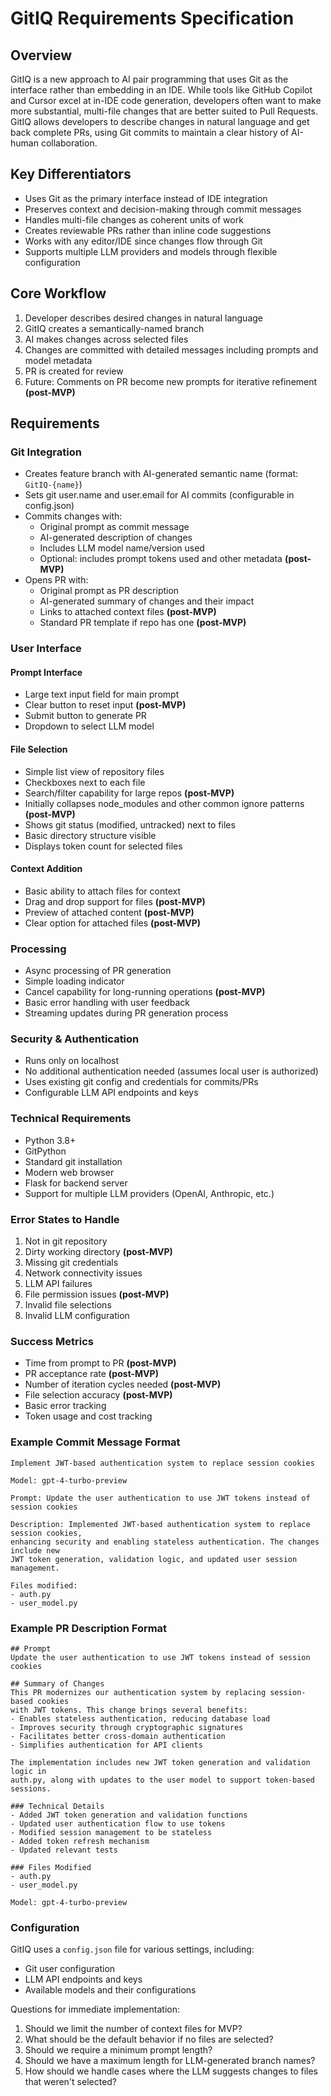 # GitIQ Requirements Specification

## Overview
GitIQ is a new approach to AI pair programming that uses Git as the interface rather than embedding in an IDE. While tools like GitHub Copilot and Cursor excel at in-IDE code generation, developers often want to make more substantial, multi-file changes that are better suited to Pull Requests. GitIQ allows developers to describe changes in natural language and get back complete PRs, using Git commits to maintain a clear history of AI-human collaboration.

## Key Differentiators
- Uses Git as the primary interface instead of IDE integration
- Preserves context and decision-making through commit messages
- Handles multi-file changes as coherent units of work
- Creates reviewable PRs rather than inline code suggestions
- Works with any editor/IDE since changes flow through Git
- Supports multiple LLM providers and models through flexible configuration

## Core Workflow
1. Developer describes desired changes in natural language
2. GitIQ creates a semantically-named branch
3. AI makes changes across selected files
4. Changes are committed with detailed messages including prompts and model metadata
5. PR is created for review
6. Future: Comments on PR become new prompts for iterative refinement **(post-MVP)**

## Requirements

### Git Integration
- Creates feature branch with AI-generated semantic name (format: `GitIQ-{name}`)
- Sets git user.name and user.email for AI commits (configurable in config.json)
- Commits changes with:
  - Original prompt as commit message
  - AI-generated description of changes
  - Includes LLM model name/version used
  - Optional: includes prompt tokens used and other metadata **(post-MVP)**
- Opens PR with:
  - Original prompt as PR description
  - AI-generated summary of changes and their impact
  - Links to attached context files **(post-MVP)**
  - Standard PR template if repo has one **(post-MVP)**

### User Interface
#### Prompt Interface
- Large text input field for main prompt
- Clear button to reset input **(post-MVP)**
- Submit button to generate PR
- Dropdown to select LLM model

#### File Selection
- Simple list view of repository files
- Checkboxes next to each file
- Search/filter capability for large repos **(post-MVP)**
- Initially collapses node_modules and other common ignore patterns **(post-MVP)**
- Shows git status (modified, untracked) next to files
- Basic directory structure visible
- Displays token count for selected files

#### Context Addition
- Basic ability to attach files for context
- Drag and drop support for files **(post-MVP)**
- Preview of attached content **(post-MVP)**
- Clear option for attached files **(post-MVP)**

### Processing
- Async processing of PR generation
- Simple loading indicator
- Cancel capability for long-running operations **(post-MVP)**
- Basic error handling with user feedback
- Streaming updates during PR generation process

### Security & Authentication
- Runs only on localhost
- No additional authentication needed (assumes local user is authorized)
- Uses existing git config and credentials for commits/PRs
- Configurable LLM API endpoints and keys

### Technical Requirements
- Python 3.8+
- GitPython
- Standard git installation
- Modern web browser
- Flask for backend server
- Support for multiple LLM providers (OpenAI, Anthropic, etc.)

### Error States to Handle
1. Not in git repository
2. Dirty working directory **(post-MVP)**
3. Missing git credentials
4. Network connectivity issues
5. LLM API failures
6. File permission issues **(post-MVP)**
7. Invalid file selections
8. Invalid LLM configuration

### Success Metrics
- Time from prompt to PR **(post-MVP)**
- PR acceptance rate **(post-MVP)**
- Number of iteration cycles needed **(post-MVP)**
- File selection accuracy **(post-MVP)**
- Basic error tracking
- Token usage and cost tracking

### Example Commit Message Format
```
Implement JWT-based authentication system to replace session cookies

Model: gpt-4-turbo-preview

Prompt: Update the user authentication to use JWT tokens instead of session cookies

Description: Implemented JWT-based authentication system to replace session cookies, 
enhancing security and enabling stateless authentication. The changes include new 
JWT token generation, validation logic, and updated user session management.

Files modified:
- auth.py
- user_model.py
```

### Example PR Description Format
```
## Prompt
Update the user authentication to use JWT tokens instead of session cookies

## Summary of Changes
This PR modernizes our authentication system by replacing session-based cookies 
with JWT tokens. This change brings several benefits:
- Enables stateless authentication, reducing database load
- Improves security through cryptographic signatures
- Facilitates better cross-domain authentication
- Simplifies authentication for API clients

The implementation includes new JWT token generation and validation logic in 
auth.py, along with updates to the user model to support token-based sessions.

### Technical Details
- Added JWT token generation and validation functions
- Updated user authentication flow to use tokens
- Modified session management to be stateless
- Added token refresh mechanism
- Updated relevant tests

### Files Modified
- auth.py
- user_model.py

Model: gpt-4-turbo-preview
```

### Configuration
GitIQ uses a `config.json` file for various settings, including:
- Git user configuration
- LLM API endpoints and keys
- Available models and their configurations

Questions for immediate implementation:
1. Should we limit the number of context files for MVP?
2. What should be the default behavior if no files are selected?
3. Should we require a minimum prompt length?
4. Should we have a maximum length for LLM-generated branch names?
5. How should we handle cases where the LLM suggests changes to files that weren't selected?
